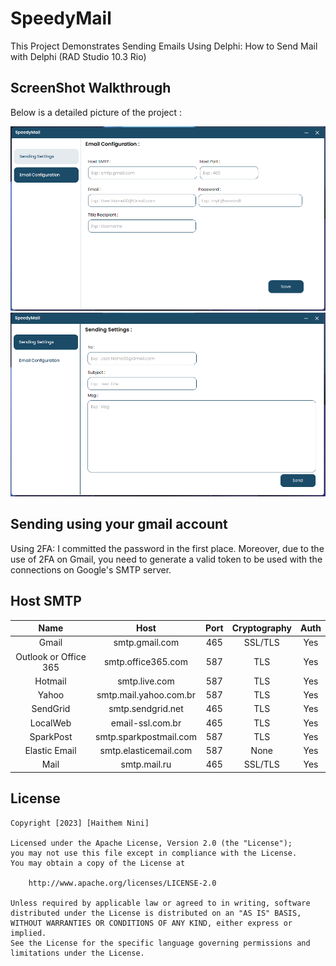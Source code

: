 # SpeedyMail
 This Project Demonstrates Sending Emails Using Delphi: How to Send Mail with Delphi (RAD Studio 10.3 Rio)
  
  
 ## ScreenShot Walkthrough
 Below is a detailed picture of the project : 
 
 <img src="https://github.com/haithemnini/SpeedyMail/blob/main/VIEWS/Res/IMG/Email%20Configuration.png"/>
 <img src="https://github.com/haithemnini/SpeedyMail/blob/main/VIEWS/Res/IMG/Sending%20Settings.png"/>
  
 ## Sending using your gmail account
  Using 2FA: I committed the password in the first place. Moreover, due to the use of 2FA on Gmail, you need to generate a valid token to be used with the connections on Google's SMTP server.

 ## Host SMTP
 
 <table>
<thead>
<tr>
<th align="center"><strong>Name</strong></th>
<th align="center"><strong>Host</strong></th>
<th align="center"><strong>Port</strong></th>
<th align="center"><strong>Cryptography</strong></th>
<th align="center"><strong>Auth</strong></th>
</tr>
</thead>
<tbody>
<tr>
<td align="center">Gmail</td>
<td align="center">smtp.gmail.com</td>
<td align="center">465</td>
<td align="center">SSL/TLS</td>
<td align="center">Yes</td>
</tr>
<tr>
<td align="center">Outlook or Office 365</td>
<td align="center">smtp.office365.com</td>
<td align="center">587</td>
<td align="center">TLS</td>
<td align="center">Yes</td>
</tr>
<tr>
<td align="center">Hotmail</td>
<td align="center">smtp.live.com</td>
<td align="center">587</td>
<td align="center">TLS</td>
<td align="center">Yes</td>
</tr>
<tr>
<td align="center">Yahoo</td>
<td align="center">smtp.mail.yahoo.com.br</td>
<td align="center">587</td>
<td align="center">TLS</td>
<td align="center">Yes</td>
</tr>
<tr>
<td align="center">SendGrid</td>
<td align="center">smtp.sendgrid.net</td>
<td align="center">465</td>
<td align="center">TLS</td>
<td align="center">Yes</td>
</tr>
<tr>
<td align="center">LocalWeb</td>
<td align="center">email-ssl.com.br</td>
<td align="center">465</td>
<td align="center">TLS</td>
<td align="center">Yes</td>
</tr>
<tr>
<td align="center">SparkPost</td>
<td align="center">smtp.sparkpostmail.com</td>
<td align="center">587</td>
<td align="center">TLS</td>
<td align="center">Yes</td>
</tr>
<tr>
<td align="center">Elastic Email</td>
<td align="center">smtp.elasticemail.com</td>
<td align="center">587</td>
<td align="center">None</td>
<td align="center">Yes</td>
</tr>
<tr>
<td align="center">Mail</td>
<td align="center">smtp.mail.ru</td>
<td align="center">465</td>
<td align="center">SSL/TLS</td>
<td align="center">Yes</td>
</tr>
</tbody>
</table>


 ## License

    Copyright [2023] [Haithem Nini]

    Licensed under the Apache License, Version 2.0 (the "License");
    you may not use this file except in compliance with the License.
    You may obtain a copy of the License at

        http://www.apache.org/licenses/LICENSE-2.0

    Unless required by applicable law or agreed to in writing, software
    distributed under the License is distributed on an "AS IS" BASIS,
    WITHOUT WARRANTIES OR CONDITIONS OF ANY KIND, either express or implied.
    See the License for the specific language governing permissions and
    limitations under the License.
